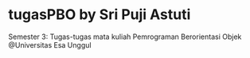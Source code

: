 # tugasPBO by Sri Puji Astuti

Semester 3: Tugas-tugas mata kuliah Pemrograman Berorientasi Objek @Universitas Esa Unggul
